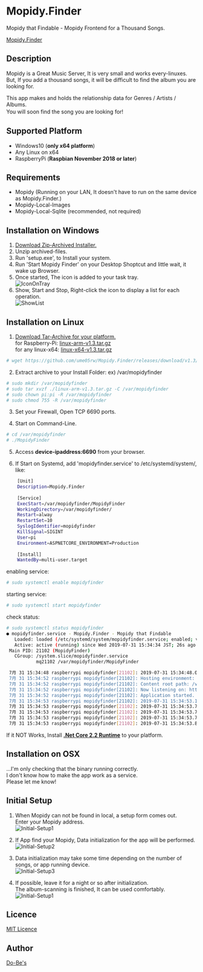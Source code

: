 Mopidy.Finder
====

Mopidy that Findable - Mopidy Frontend for a Thousand Songs.

[Mopidy.Finder](https://raw.githubusercontent.com/ume05rw/Mopidy.Finder/master/src/img/forGitHub/fullscreen.png "Mopidy.Finder")
  
## Description

Mopidy is a Great Music Server, It is very small and works every-linuxes.  
But, If you add a thousand songs, it will be difficult to find the album you are looking for.  
  
This app makes and holds the relationship data for Genres / Artists / Albums.  
You will soon find the song you are looking for!　　

## Supported Platform
* Windows10 (**only x64 platform**)  
* Any Linux on x64
* RaspberryPi (**Raspbian November 2018 or later**)
  
## Requirements
* Mopidy (Running on your LAN, It doesn't have to run on the same device as Mopidy.Finder.)
* Mopidy-Local-Images
* Mopidy-Local-Sqlite (recommended, not required)

## Installation on Windows
1. [Download Zip-Archived Installer.](https://github.com/ume05rw/Mopidy.Finder/releases/download/v1.3/win-x64-installer-v1.3.zip)  
2. Unzip archived-files. 
3. Run 'setup.exe', to Install your system.
4. Run 'Start Mopidy Finder' on your Desktop Shoptcut and little wait, it wake up Browser.
5. Once started, The icon is added to your task tray.  
![IconOnTray](https://raw.githubusercontent.com/ume05rw/Mopidy.Finder/master/src/img/forGitHub/iconOnTray.jpg "IconOnTray")  
6. Show, Start and Stop, Right-click the icon to display a list for each operation.  
![ShowList](https://raw.githubusercontent.com/ume05rw/Mopidy.Finder/master/src/img/forGitHub/iconRightClicked.jpg "ShowList")  

## Installation on Linux
1. [Download Tar-Archive for your platform.](https://github.com/ume05rw/Mopidy.Finder/releases)  
for Raspberry-Pi: [linux-arm-v1.3.tar.gz](https://github.com/ume05rw/Mopidy.Finder/releases/download/v1.3/linux-arm-v1.3.tar.gz)  
for any linux-x64: [linux-x64-v1.3.tar.gz](https://github.com/ume05rw/Mopidy.Finder/releases/download/v1.3/linux-x64-v1.3.tar.gz)

```sh
# wget https://github.com/ume05rw/Mopidy.Finder/releases/download/v1.3/linux-arm-v1.3.tar.gz 
```

2. Extract archive to your Install Folder: ex) /var/mopidyfinder

```sh     
# sudo mkdir /var/mopidyfinder
# sudo tar xvzf ./linux-arm-v1.3.tar.gz -C /var/mopidyfinder
# sudo chown pi:pi -R /var/mopidyfinder
# sudo chmod 755 -R /var/mopidyfinder
```     

3. Set your Firewall, Open TCP 6690 ports.

4. Start on Command-Line.

```sh    
# cd /var/mopidyfinder
# ./MopidyFinder
```    

5. Access **device-ipaddress:6690** from your browser.  

6. If Start on Systemd, add 'mopidyfinder.service' to /etc/systemd/system/, like:

```sh    
    [Unit]
    Description=Mopidy.Finder
    
    [Service]
    ExecStart=/var/mopidyfinder/MopidyFinder
    WorkingDirectory=/var/mopidyfinder/
    Restart=alway
    RestartSet=10
    SyslogIdentifier=mopidyfinder
    KillSignal=SIGINT
    User=pi
    Environment=ASPNETCORE_ENVIRONMENT=Production
    
    [Install]
    WantedBy=multi-user.target
```
    
enabling service:

```sh     
# sudo systemctl enable mopidyfinder 
```     

starting service:

```sh
# sudo systemctl start mopidyfinder
```

check status:
```sh
# sudo systemctl status mopidyfinder
● mopidyfinder.service - Mopidy.Finder - Mopidy that Findable
   Loaded: loaded (/etc/systemd/system/mopidyfinder.service; enabled; vendor preset: enabled)
   Active: active (running) since Wed 2019-07-31 15:34:34 JST; 26s ago
 Main PID: 21102 (MopidyFinder)
   CGroup: /system.slice/mopidyfinder.service
           mq21102 /var/mopidyfinder/MopidyFinder

 7月 31 15:34:48 raspberrypi mopidyfinder[21102]: 2019-07-31 15:34:48.0929|10103|WARN|Microsoft.EntityFrameworkCore.Query|Query: '(from Settin
 7月 31 15:34:52 raspberrypi mopidyfinder[21102]: Hosting environment: Production
 7月 31 15:34:52 raspberrypi mopidyfinder[21102]: Content root path: /var/mopidyfinder
 7月 31 15:34:52 raspberrypi mopidyfinder[21102]: Now listening on: http://[::]:6690
 7月 31 15:34:52 raspberrypi mopidyfinder[21102]: Application started. Press Ctrl+C to shut down.
 7月 31 15:34:53 raspberrypi mopidyfinder[21102]: 2019-07-31 15:34:53.1781|10102|WARN|Microsoft.EntityFrameworkCore.Query|Query: '(from Album
 7月 31 15:34:53 raspberrypi mopidyfinder[21102]: 2019-07-31 15:34:53.7283|20500|WARN|Microsoft.EntityFrameworkCore.Query|The LINQ expression
 7月 31 15:34:53 raspberrypi mopidyfinder[21102]: 2019-07-31 15:34:53.7493|20500|WARN|Microsoft.EntityFrameworkCore.Query|The LINQ expression
 7月 31 15:34:53 raspberrypi mopidyfinder[21102]: 2019-07-31 15:34:53.7581|20500|WARN|Microsoft.EntityFrameworkCore.Query|The LINQ expression
 7月 31 15:34:53 raspberrypi mopidyfinder[21102]: 2019-07-31 15:34:53.8376|20500|WARN|Microsoft.EntityFrameworkCore.Query|The LINQ expression
```
  
If it NOT Works, Install [**.Net Core 2.2 Runtime**](https://dotnet.microsoft.com/download/dotnet-core/2.2) to your platform.  

## Installation on OSX
...I'm only checking that the binary running correctly.  
I don't know how to make the app work as a service.  
Please let me know!  
  
## Initial Setup

1. When Mopidy can not be found in local, a setup form comes out.  
Enter your Mopidy address.  
![Initial-Setup1](https://raw.githubusercontent.com/ume05rw/Mopidy.Finder/master/src/img/forGitHub/initial-setup1.png "Initial-Setup1")  

2. If App find your Mopidy, Data initialization for the app will be performed.  
![Initial-Setup2](https://raw.githubusercontent.com/ume05rw/Mopidy.Finder/master/src/img/forGitHub/initial-setup2.png "Initial-Setup2")  

3. Data initialization may take some time depending on the number of songs, or app running device.  
![Initial-Setup3](https://raw.githubusercontent.com/ume05rw/Mopidy.Finder/master/src/img/forGitHub/initial-setup3.png "Initial-Setup3")  

4. If possible, leave it for a night or so after initialization.  
The album-scanning is finished, It can be used comfortably.  
![Initial-Setup1](https://raw.githubusercontent.com/ume05rw/Mopidy.Finder/master/src/img/forGitHub/initial-setup4.png "Initial-Setup1")  


## Licence

[MIT Licence](https://github.com/ume05rw/Mopidy.Finder/blob/master/LICENSE)

## Author

[Do-Be's](http://dobes.jp)
